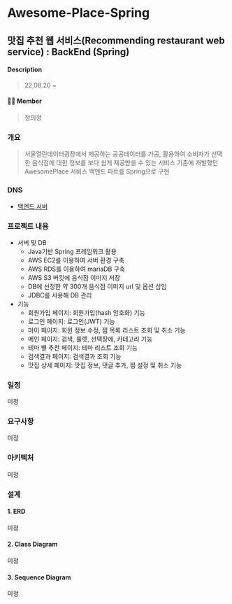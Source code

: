 # Awesome-Place-Spring
##  맛집 추천 웹 서비스(Recommending restaurant web service) : BackEnd (Spring)

#### Description
  > 22.08.20 ~ 
  
#### 👨‍💻 Member
  > 정의정
  
### 개요
  > 서울열린데이터광장에서 제공하는 공공데이터를 가공, 활용하여 소비자가 선택한 음식점에 대한 정보를 보다 쉽게 제공받을 수 있는 서비스
  > 기존에 개발했던 AwesomePlace 서비스 백엔드 파트를 Spring으로 구현

### DNS
  - [백엔드 서버]()

### 프로젝트 내용
  * 서버 및 DB
    * Java기반 Spring 프레임워크 활용
    * AWS EC2를 이용하여 서버 환경 구축
    * AWS RDS를 이용하여 mariaDB 구축
    * AWS S3 버킷에 음식점 이미지 저장
    * DB에 선정한 약 300개 음식점 이미지 url 및 옵션 삽입
    * JDBC를 사용해 DB 관리
  * 기능
    * 회원가입 페이지: 회원가입(hash 암호화) 기능
    * 로그인 페이지: 로그인(JWT) 기능
    * 마이 페이지: 회원 정보 수정, 찜 목록 리스트 조회 및 취소 기능
    * 메인 페이지: 검색, 룰렛, 선택장애, 카테고리 기능
    * 테마 별 추천 페이지: 테마 리스트 조회 기능
    * 검색결과 페이지: 검색결과 조회 기능
    * 맛집 상세 페이지: 맛집 정보, 댓글 추가, 찜 설정 및 취소 기능

### 일정
  미정
  
### 요구사항
  미정
  
### 아키텍처
  미정
  
### 설계
#### 1. ERD
  미정
  
#### 2. Class Diagram
  미정
  
#### 3. Sequence Diagram
  미정
